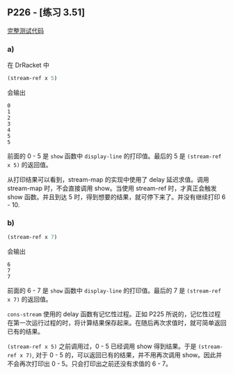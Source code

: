## P226 - [练习 3.51]

[完整测试代码](./exercise_3_51.scm)

### a)

在 DrRacket 中

``` Scheme
(stream-ref x 5)
```

会输出

```
0
1
2
3
4
5
5
```

前面的 0 - 5 是 `show` 函数中 `display-line` 的打印值。最后的 5 是 `(stream-ref x 5)` 的返回值。

从打印结果可以看到，stream-map 的实现中使用了 delay 延迟求值。调用 stream-map 时，不会直接调用 show。当使用 stream-ref 时，才真正会触发 show 函数。并且到达 5 时，得到想要的结果，就可停下来了。并没有继续打印 6 - 10.

### b)

``` Scheme
(stream-ref x 7)
```

会输出

```
6
7
7
```

前面的 6 - 7 是 `show` 函数中 `display-line` 的打印值。最后的 7 是 `(stream-ref x 7)` 的返回值。

`cons-stream` 使用的 delay 函数有记忆性过程。正如 P225 所说的，记忆性过程在第一次运行过程的时，将计算结果保存起来。在随后再次求值时，就可简单返回已有的结果。

`(stream-ref x 5)` 之前调用过，0 - 5 已经调用 show 得到结果。于是 `(stream-ref x 7)`, 对于 0 - 5 的，可以返回已有的结果，并不用再次调用 show。因此并不会再次打印出 0 - 5。只会打印出之前还没有求值的 6 - 7。

